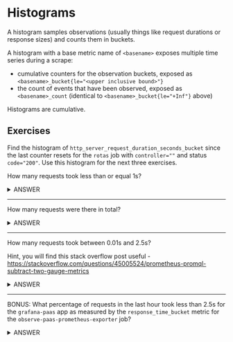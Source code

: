 # Histograms

A histogram samples observations (usually things like request durations or response sizes) and counts them in buckets.

A histogram with a base metric name of `<basename>` exposes multiple time series during a scrape:

- cumulative counters for the observation buckets, exposed as `<basename>_bucket{le="<upper inclusive bound>"}`
- the count of events that have been observed, exposed as `<basename>_count` (identical to `<basename>_bucket{le="+Inf"}` above)

Histograms are cumulative.

## Exercises

Find the histogram of `http_server_request_duration_seconds_bucket` since the last counter resets for the `rotas` job with `controller=""` and status `code="200"`. Use this histogram for the next three exercises.

How many requests took less than or equal 1s?

<details>
  <summary>ANSWER</summary><p>

  ```http_server_request_duration_seconds_bucket{job="rotas", controller="", le="1", code="200"}```

</p>
</details>

------

How many requests were there in total?

<details>
  <summary>ANSWER</summary><p>

  ```http_server_request_duration_seconds_bucket{job="rotas", controller="", le="+Inf", code="200"}```

  or

  ```http_server_request_duration_seconds_count{job="rotas", controller="", code="200"}```

</p>
</details>

------

How many requests took between 0.01s and 2.5s?

Hint, you will find this stack overflow post useful - https://stackoverflow.com/questions/45005524/prometheus-promql-subtract-two-gauge-metrics

<details>
  <summary>ANSWER</summary><p>

  ```http_server_request_duration_seconds_bucket{job="rotas", controller="", le="1", code="200"} - ignoring(le) http_server_request_duration_seconds_bucket{job="rotas", controller="", le="0.01", code="200"}```

</p>
</details>

------

BONUS: What percentage of requests in the last hour took less than 2.5s for the `grafana-paas` app as measured by the `response_time_bucket` metric for the `observe-paas-prometheus-exporter` job?

<details>
  <summary>ANSWER</summary><p>

  ```sum(increase(response_time_bucket{job="observe-paas-prometheus-exporter", app="grafana-paas", le="2.5"}[1h])) / sum(increase(response_time_count{job="observe-paas-prometheus-exporter", app="grafana-paas"}[1h])) * 100```

  or

  ```sum(rate(response_time_bucket{job="observe-paas-prometheus-exporter", app="grafana-paas", le="2.5"}[1h])) / sum(rate(response_time_count{job="observe-paas-prometheus-exporter", app="grafana-paas"}[1h])) * 100```

  or

  ```sum(rate(response_time_bucket{job="observe-paas-prometheus-exporter", app="grafana-paas", le="2.5"}[1h])) / sum(rate(response_time_bucket{job="observe-paas-prometheus-exporter", app="grafana-paas", le="+Inf"}[1h])) * 100```

</p>
</details>
